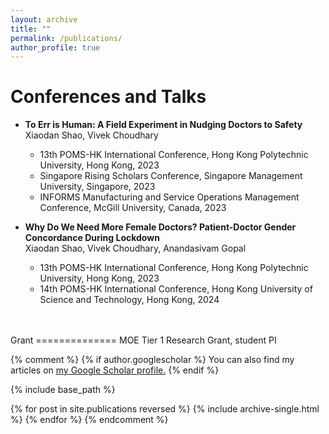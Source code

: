 ```yaml
---
layout: archive
title: ""
permalink: /publications/
author_profile: true
---
```


Conferences and Talks
==============
- **To Err is Human: A Field Experiment in Nudging Doctors to Safety** <br/>
  Xiaodan Shao, Vivek Choudhary
  - 13th POMS-HK International Conference, Hong Kong Polytechnic University, Hong Kong, 2023 
  - Singapore Rising Scholars Conference, Singapore Management University, Singapore, 2023
  - INFORMS Manufacturing and Service Operations Management Conference, McGill University, Canada, 2023

- **Why Do We Need More Female Doctors? Patient-Doctor Gender Concordance During Lockdown** <br/>
  Xiaodan Shao, Vivek Choudhary, Anandasivam Gopal
  - 13th POMS-HK International Conference, Hong Kong Polytechnic University, Hong Kong, 2023
  - 14th POMS-HK International Conference, Hong Kong University of Science and Technology, Hong Kong, 2024 
<br/>
<br/>
Grant
==============
MOE Tier 1 Research Grant, student PI

{% comment %}
{% if author.googlescholar %}
  You can also find my articles on <u><a href="{{author.googlescholar}}">my Google Scholar profile</a>.</u>
{% endif %}

{% include base_path %}

{% for post in site.publications reversed %}
  {% include archive-single.html %}
{% endfor %}
{% endcomment %}
